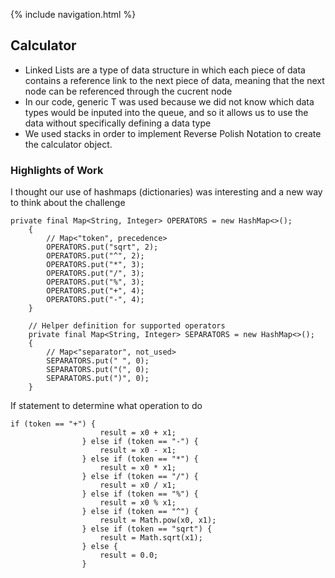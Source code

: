 {% include navigation.html %}

## Calculator
- Linked Lists are a type of data structure in which each piece of data contains a reference link to the next piece of data, meaning that the next node can be referenced through the cucrent node
- In our code, generic T was used because we did not know which data types would be inputed into the queue, and so it allows us to use the data without specifically defining a data type
- We used stacks in order to implement Reverse Polish Notation to create the calculator object.
		
		
### Highlights of Work

I thought our use of hashmaps (dictionaries) was interesting and a new way to think about the challenge
```
private final Map<String, Integer> OPERATORS = new HashMap<>();
    {
        // Map<"token", precedence>
        OPERATORS.put("sqrt", 2);
        OPERATORS.put("^", 2);
        OPERATORS.put("*", 3);
        OPERATORS.put("/", 3);
        OPERATORS.put("%", 3);
        OPERATORS.put("+", 4);
        OPERATORS.put("-", 4);
    }

    // Helper definition for supported operators
    private final Map<String, Integer> SEPARATORS = new HashMap<>();
    {
        // Map<"separator", not_used>
        SEPARATORS.put(" ", 0);
        SEPARATORS.put("(", 0);
        SEPARATORS.put(")", 0);
    }
```
  
If statement to determine what operation to do 
```
if (token == "+") {
                    result = x0 + x1;
                } else if (token == "-") {
                    result = x0 - x1;
                } else if (token == "*") {
                    result = x0 * x1;
                } else if (token == "/") {
                    result = x0 / x1;
                } else if (token == "%") {
                    result = x0 % x1;
                } else if (token == "^") {
                    result = Math.pow(x0, x1);
                } else if (token == "sqrt") {
                    result = Math.sqrt(x1);
                } else {
                    result = 0.0;
                }
```
    
